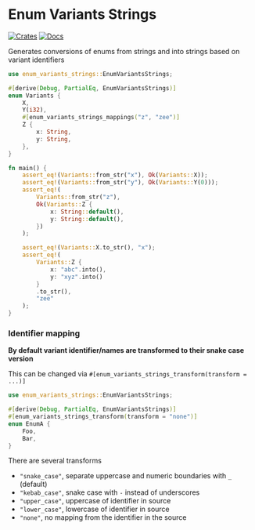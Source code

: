 # Enum Variants Strings

[![Crates](https://img.shields.io/crates/v/enum-variants-strings)](https://crates.io/crates/enum-variants-strings)
[![Docs](https://docs.rs/enum-variants-strings/badge.svg)](https://docs.rs/enum-variants-strings/)

Generates conversions of enums from strings and into strings based on variant identifiers

```rust
use enum_variants_strings::EnumVariantsStrings;

#[derive(Debug, PartialEq, EnumVariantsStrings)]
enum Variants {
    X,
    Y(i32),
    #[enum_variants_strings_mappings("z", "zee")]
    Z {
        x: String,
        y: String,
    },
}

fn main() {
    assert_eq!(Variants::from_str("x"), Ok(Variants::X));
    assert_eq!(Variants::from_str("y"), Ok(Variants::Y(0)));
    assert_eq!(
        Variants::from_str("z"),
        Ok(Variants::Z {
            x: String::default(),
            y: String::default(),
        })
    );

    assert_eq!(Variants::X.to_str(), "x");
    assert_eq!(
        Variants::Z {
            x: "abc".into(),
            y: "xyz".into()
        }
        .to_str(),
        "zee"
    );
}
```

### Identifier mapping

**By default variant identifier/names are transformed to their snake case version**

This can be changed via `#[enum_variants_strings_transform(transform = ...)]`

```rust
use enum_variants_strings::EnumVariantsStrings;

#[derive(Debug, PartialEq, EnumVariantsStrings)]
#[enum_variants_strings_transform(transform = "none")]
enum EnumA {
    Foo,
    Bar,
}
```

There are several transforms

- `"snake_case"`, separate uppercase and numeric boundaries with `_` (default)
- `"kebab_case"`, snake case with `-` instead of underscores
- `"upper_case"`, uppercase of identifier in source
- `"lower_case"`, lowercase of identifier in source
- `"none"`, no mapping from the identifier in the source
